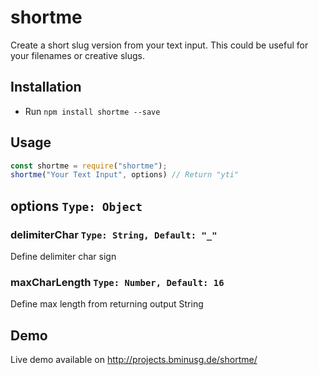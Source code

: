 # shortme

Create a short slug version from your text input. This could be useful for your filenames or creative slugs.

## Installation

- Run `npm install shortme --save`

## Usage

```JavaScript
const shortme = require("shortme");
shortme("Your Text Input", options) // Return "yti"

```

## options `Type: Object`

### delimiterChar `Type: String, Default: "_"`

Define delimiter char sign

### maxCharLength `Type: Number, Default: 16`

Define max length from returning output String

## Demo

Live demo available on http://projects.bminusg.de/shortme/

